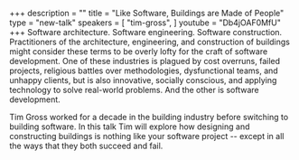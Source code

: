 +++
description = ""
title = "Like Software, Buildings are Made of People"
type = "new-talk"
speakers = [
        "tim-gross",
]
youtube = "Db4jOAF0MfU"
+++
Software architecture. Software engineering. Software construction. Practitioners of the architecture, engineering, and construction of buildings might consider these terms to be overly lofty for the craft of software development. One of these industries is plagued by cost overruns, failed projects, religious battles over methodologies, dysfunctional teams, and unhappy clients, but is also innovative, socially conscious, and applying technology to solve real-world problems. And the other is software development.

Tim Gross worked for a decade in the building industry before switching to building software. In this talk Tim will explore how designing and constructing buildings is nothing like your software project -- except in all the ways that they both succeed and fail.